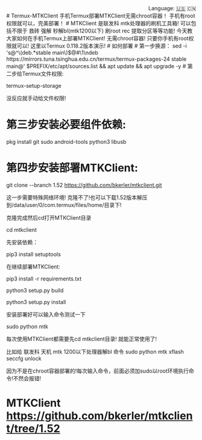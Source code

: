 <div align="right">
  Language:
  <a title="English" href="./README.en-US.md">🇺🇸</a>
  🇨🇳
</div>
# Termux-MTKClient
手机Termux部署MTKClient无需chroot容器！
手机有root权限就可以，完美部署！
# MTKClient 是联发科 mtk处理器的刷机工具箱!
可以包括不限于 救砖 强解 秒解bl(mtk1200以下) 刷root rec 提取分区等等功能!
今天教大家如何在手机Termux上部署MTKClient!
无需chroot容器! 只要你手机有root权限就可以!
这里以Termux 0.118.2版本演示!
# 如何部署
# 第一步换源：
sed -i 's@^\(deb.*stable main\)$@#\1\ndeb https://mirrors.tuna.tsinghua.edu.cn/termux/termux-packages-24 stable main@' $PREFIX/etc/apt/sources.list && apt update && apt upgrade -y
# 第二步给Termux文件权限:

termux-setup-storage

没反应就手动给文件权限!
# 第三步安装必要组件依赖:

pkg install git sudo android-tools python3 libusb

# 第四步安装部署MTKClient:

git clone --branch 1.52 https://github.com/bkerler/mtkclient.git

这一步需要特殊网络环境!
克隆不了!也可以下载1.52版本解压到/data/user/0/com.termux/files/home/目录下!

克隆完成然后cd打开MTKClient目录

cd mtkclient

先安装依赖：

pip3 install setuptools

在继续部署MTKClient:

pip3 install -r requirements.txt

python3 setup.py build

python3 setup.py install

安装部署好可以输入命令测试一下

sudo python mtk

每次使用MTKClient都需要先cd mtkclient目录!
就能正常使用了!

比如给 联发科 天机 mtk 1200以下处理器解bl 命令
sudo python mtk xflash seccfg unlock

因为不是在chroot容器部署的!每次输入命令，前面必须加sudo以root环境执行命令!不然会报错!

# MTKClient https://github.com/bkerler/mtkclient/tree/1.52
